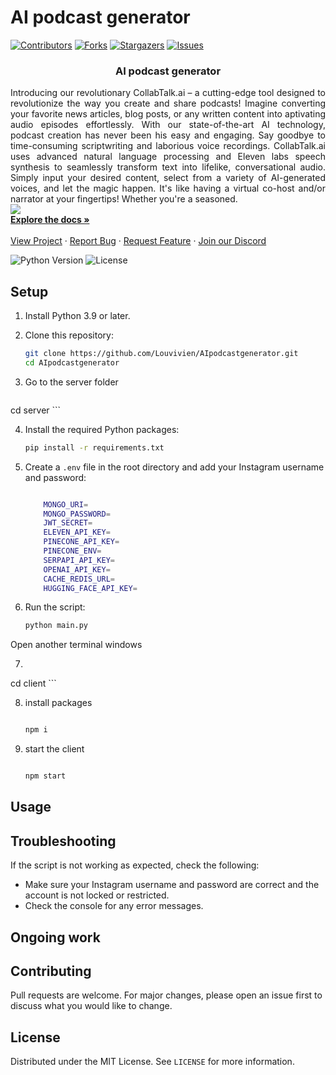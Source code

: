 # AI podcast generator

[![Contributors][contributors-shield]][contributors-url]
[![Forks][forks-shield]][forks-url]
[![Stargazers][stars-shield]][stars-url]
[![Issues][issues-shield]][issues-url]

<p align="center">
  <h3 align="center">AI podcast generator</h3>

  <p align="justify">
    Introducing our revolutionary CollabTalk.ai – a cutting-edge tool designed to revolutionize the way you create and share podcasts! Imagine converting your favorite news articles, blog posts, or any written content into aptivating audio episodes effortlessly. With our state-of-the-art AI technology, podcast creation has never been his easy and engaging. Say goodbye to time-consuming scriptwriting and laborious voice recordings. CollabTalk.ai uses advanced natural language processing and Eleven labs speech synthesis to seamlessly transform text into lifelike, conversational audio. Simply input your desired content, select from a variety of AI-generated voices, and let the magic happen. It's like having a virtual co-host and/or narrator at your fingertips! Whether you're a seasoned.
    <br />
    <a href="https://storage.googleapis.com/lablab-video-submissions/cljh21tkq000035715n61ieja%2Fraw%2Fsubmission-video-x-cljh21tkq000035715n61ieja-clkf6zdvo00113b6xec0dcr7h.mp4" target="_blank"><img src="https://i.imgur.com/8Fvza19.png" ></a>
    <br />
    <a href="https://github.com/Louvivien/AIpodcastgenerator"><strong>Explore the docs »</strong></a>
    <br />
    <br />
    <a href="https://lablab.ai/event/eleven-labs-ai-hackathon/virtual-influencers/collabtalk-ai-dialogue-podcast-generator">View Project</a>
    ·
    <a href="https://github.com/Louvivien/AIpodcastgenerator/issues">Report Bug</a>
    ·
    <a href="https://github.com/Louvivien/AIpodcastgenerator/issues">Request Feature</a>
        ·
    <a href="https://discord.gg/e3sZ2wxWR2">Join our Discord</a>
  </p>
</p>

![Python Version][python-image]
![License][license-image]

## Setup 

1. Install Python 3.9 or later.

2. Clone this repository:

    ```bash
    git clone https://github.com/Louvivien/AIpodcastgenerator.git 
    cd AIpodcastgenerator
    ```
    
    
3. Go to the server folder
    ```bash

cd server
    ```


 4. Install the required Python packages:

    ```bash
    pip install -r requirements.txt
    ```

5. Create a `.env` file in the root directory and add your Instagram username and password:

    ```bash

        MONGO_URI=
        MONGO_PASSWORD=
        JWT_SECRET=
        ELEVEN_API_KEY=
        PINECONE_API_KEY=
        PINECONE_ENV=
        SERPAPI_API_KEY=
        OPENAI_API_KEY=
        CACHE_REDIS_URL=
        HUGGING_FACE_API_KEY=
    ```

6. Run the script:

    ```bash
    python main.py
    ```


Open another terminal windows
    
7. 
    ```bash

cd client
    ```


8. install packages
    ```bash

   npm i
    ```


9. start the client
    ```bash

   npm start

    ```





## Usage



## Troubleshooting

If the script is not working as expected, check the following:

- Make sure your Instagram username and password are correct and the account is not locked or restricted.
- Check the console for any error messages.

## Ongoing work



## Contributing

Pull requests are welcome. For major changes, please open an issue first to discuss what you would like to change.

## License

Distributed under the MIT License. See `LICENSE` for more information.

[python-image]: https://img.shields.io/badge/python-v3.6+-blue.svg
[license-image]: https://img.shields.io/badge/license-MIT-blue.svg

[contributors-shield]: https://img.shields.io/github/contributors/Louvivien/AIpodcastgenerator.svg?style=for-the-badge
[contributors-url]: https://github.com/Louvivien/AIpodcastgenerator/graphs/contributors
[forks-shield]: https://img.shields.io/github/forks/Louvivien/AIpodcastgenerator.svg?style=for-the-badge
[forks-url]: https://github.com/Louvivien/AIpodcastgenerator/network/members
[stars-shield]: https://img.shields.io/github/stars/Louvivien/AIpodcastgenerator.svg?style=for-the-badge
[stars-url]: https://github.com/Louvivien/AIpodcastgenerator/stargazers
[issues-shield]: https://img.shields.io/github/issues/Louvivien/AIpodcastgenerator.svg?style=for-the-badge
[issues-url]: https://github.com/Louvivien/AIpodcastgenerator/issues
[license-shield]: https://img.shields.io/github/license/Louvivien/AIpodcastgenerator.svg?style=for-the-badge
[license-url]: https://github.com/Louvivien/AIpodcastgenerator/blob/master/LICENSE.txt
[linkedin-shield]: https://img.shields.io/badge/-LinkedIn-black.svg?style=for-the-badge&logo=linkedin&colorB=555




